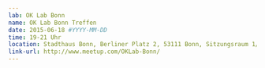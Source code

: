 ```yaml
---
lab: OK Lab Bonn
name: OK Lab Bonn Treffen
date: 2015-06-18 #YYYY-MM-DD
time: 19-21 Uhr
location: Stadthaus Bonn, Berliner Platz 2, 53111 Bonn, Sitzungsraum 1/2
link-url: http://www.meetup.com/OKLab-Bonn/
---
```

